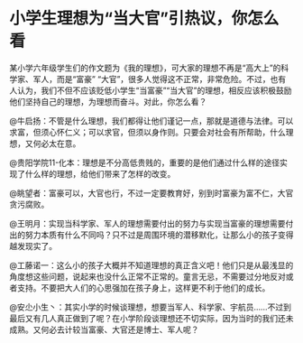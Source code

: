 # 小学生理想为“当大官”引热议，你怎么看

某小学六年级学生们的作文题为《我的理想》，可大家的理想不再是“高大上”的科学家、军人，而是“富豪” “大官”，很多人觉得这不正常，非常危险。不过，也有人认为，我们不但不应该贬低小学生“当富豪”“当大官”的理想，相反应该积极鼓励他们坚持自己的理想，为理想而奋斗。对此，你怎么看？ 

@牛启扬：不管是什么理想，我们都得让他们谨记一点，那就是道德与法律。可以求富，但须心怀仁义；可以求官，但须以身作则。只要会对社会有所帮助，什么理想，又何必太在意。 

@贵阳学院11-化本：理想是不分高低贵贱的，重要的是他们通过什么样的途径实现了什么样的理想，给他们带来了怎样的改变。 

@眺望者：富豪可以，大官也行，不过一定要教育好，别到时富豪为富不仁，大官贪污腐败。 

@王明月：实现当科学家、军人的理想需要付出的努力与实现当富豪的理想需要付出的努力本质有什么不同吗？只不过是周围环境的潜移默化，让那么小的孩子变得越发现实了。 

@工藤诺一：这么小的孩子大概并不知道理想的真正含义吧！他们只是从最浅显的角度想这些问题，说起来也没什么正常不正常的。童言无忌，不需要过分地反对或者支持。不要把大人们的心思强加在孩子身上，这样更不利于他们的成长。 

@安尐小生丶：其实小学的时候谈理想，想要当军人、科学家、宇航员……不过到最后又有几人真正做到了呢？在小学阶段谈理想还不切实际，因为当时的我们还未成熟。又何必去计较当富豪、大官还是博士、军人呢？